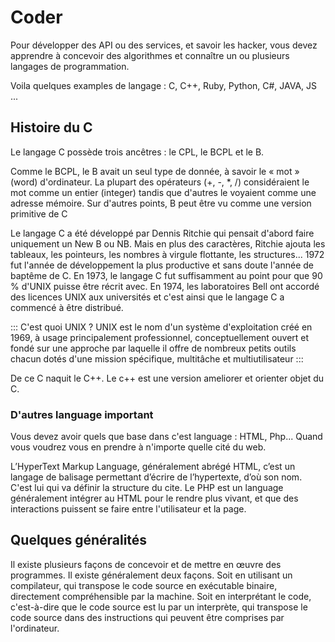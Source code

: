 # Coder

Pour développer des API ou des services, et savoir les hacker, vous devez apprendre à concevoir des algorithmes et connaître un ou plusieurs langages de programmation.

Voila quelques examples de langage : C, C++, Ruby, Python, C#, JAVA, JS ...

## Histoire du C


Le langage C possède trois ancêtres : le CPL, le BCPL et le B.

Comme le BCPL, le B avait un seul type de donnée, à savoir le « mot » (word) d'ordinateur. La plupart des opérateurs (+, -, *, /) considéraient le mot comme un entier (integer) tandis que d'autres le voyaient comme une adresse mémoire. Sur d'autres points, B peut être vu comme une version primitive de C

Le langage C a été développé par Dennis Ritchie qui pensait d'abord faire uniquement un New B ou NB. Mais en plus des caractères, Ritchie ajouta les tableaux, les pointeurs, les nombres à virgule flottante, les structures... 1972 fut l'année de développement la plus productive et sans doute l'année de baptême de C. En 1973, le langage C fut suffisamment au point pour que 90 % d'UNIX puisse être récrit avec. En 1974, les laboratoires Bell ont accordé des licences UNIX aux universités et c'est ainsi que le langage C a commencé à être distribué. 

::: C'est quoi UNIX ?
UNIX est le nom d'un système d'exploitation créé en 1969, à usage principalement professionnel, conceptuellement ouvert et fondé sur une 
approche par laquelle il offre de nombreux petits outils chacun dotés d'une mission spécifique, multitâche et multiutilisateur
:::

De ce C naquit le C++. Le c++ est une version ameliorer et orienter objet du C.

### D'autres language important

Vous devez avoir quels que base dans c'est language : HTML, Php...
Quand vous voudrez vous en prendre à n'importe quelle cité du web.

L’HyperText Markup Language, généralement abrégé HTML, c’est un langage de balisage permettant d’écrire de l’hypertexte, d’où son nom.
C'est lui qui va définir la structure du cite.
Le PHP est un language généralement intégrer au HTML pour le rendre plus vivant, et que des interactions puissent se faire entre l'utilisateur et la page.


## Quelques généralités

Il existe plusieurs façons de concevoir et de mettre en œuvre des programmes. Il existe généralement deux façons. Soit en utilisant un compilateur, qui transpose le code source en exécutable binaire, directement compréhensible par la machine. Soit en interprétant le code, c'est-à-dire que le code source est lu par un interprète, qui transpose le code source dans des instructions qui peuvent être comprises par l'ordinateur.